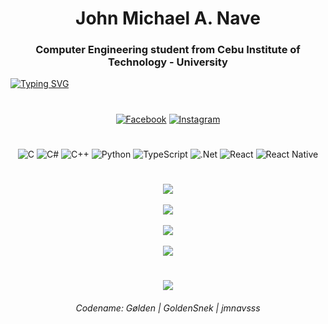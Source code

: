 <h1 align="center">John Michael A. Nave</h1>
<h3 align="center">Computer Engineering student from Cebu Institute of Technology - University</h3>

<a href="https://git.io/typing-svg">
  <img src="https://readme-typing-svg.demolab.com?font=Share+Tech+Mono&pause=1000&color=FFA500&center=true&width=1000&lines=I+am+a+noob+at+programming+(100%25+real);I+like+dogs+%3C3" alt="Typing SVG" />
</a>

<div align="center">
  
#
[![Facebook](https://img.shields.io/badge/Facebook-%231877F2.svg?logo=Facebook&logoColor=white)](https://facebook.com/jmnavsss) [![Instagram](https://img.shields.io/badge/Instagram-%23E4405F.svg?logo=Instagram&logoColor=white)](https://instagram.com/jmnavsss) 

#
![C](https://img.shields.io/badge/c-%2300599C.svg?style=for-the-badge&logo=c&logoColor=white) ![C#](https://img.shields.io/badge/c%23-%23239120.svg?style=for-the-badge&logo=csharp&logoColor=white) ![C++](https://img.shields.io/badge/c++-%2300599C.svg?style=for-the-badge&logo=c%2B%2B&logoColor=white) ![Python](https://img.shields.io/badge/python-3670A0?style=for-the-badge&logo=python&logoColor=ffdd54) ![TypeScript](https://img.shields.io/badge/typescript-%23007ACC.svg?style=for-the-badge&logo=typescript&logoColor=white) ![.Net](https://img.shields.io/badge/.NET-5C2D91?style=for-the-badge&logo=.net&logoColor=white) ![React](https://img.shields.io/badge/react-%2320232a.svg?style=for-the-badge&logo=react&logoColor=%2361DAFB) ![React Native](https://img.shields.io/badge/react_native-%2320232a.svg?style=for-the-badge&logo=react&logoColor=%2361DAFB)

#
![](https://github-readme-stats.vercel.app/api/top-langs/?username=GoldenSnek&theme=codeSTACKr&hide_border=true&include_all_commits=false&count_private=false&layout=compact) <br/><br/>
![](https://github-readme-stats.vercel.app/api?username=GoldenSnek&theme=codeSTACKr&hide_border=true&include_all_commits=false&count_private=false)<br/><br/>
![](https://nirzak-streak-stats.vercel.app/?user=GoldenSnek&theme=codeSTACKr&hide_border=true)<br/><br/>
![](https://github-contributor-stats.vercel.app/api?username=GoldenSnek&limit=5&theme=codeSTACKr&combine_all_yearly_contributions=true)

#
![](https://quotes-github-readme.vercel.app/api?type=horizontal&theme=dark)
<h6 align="center">Codename: Gølden | GoldenSnek | jmnavsss</h6>
</div>
